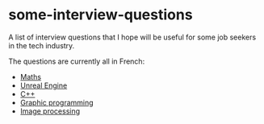 # some-interview-questions
A list of interview questions that I hope will be useful for some job seekers in the tech industry.

The questions are currently all in French: 

- [Maths](https://github.com/fotsondefo/some-interview-questions/blob/main/maths_fr.md)
- [Unreal Engine](https://github.com/fotsondefo/some-interview-questions/blob/main/ue_fr.md)
- [C++](https://github.com/fotsondefo/some-interview-questions/blob/main/cpp_fr.md)
- [Graphic programming](https://github.com/fotsondefo/some-interview-questions/blob/main/graphic_programming_fr.md)
- [Image processing](https://github.com/fotsondefo/some-interview-questions/blob/main/image_processing_fr.md)
